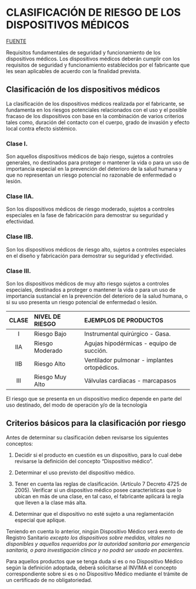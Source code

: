 # CLASIFICACIÓN DE RIESGO DE LOS DISPOSITIVOS MÉDICOS 
[FUENTE](https://www.invima.gov.co/documents/20143/442916/abc_dispositivos-medicos.pdf/d32f6922-0c50-bcaa-6b53-066edfb98274)

Requisitos fundamentales de seguridad y funcionamiento de los dispositivos médicos.
Los dispositivos médicos deberán cumplir con los requisitos de seguridad y funcionamiento
establecidos por el fabricante que les sean aplicables de acuerdo con la finalidad prevista.

## Clasificación de los dispositivos médicos

La clasificación de los dispositivos médicos realizada por el fabricante, se fundamenta en los riesgos potenciales relacionados con el uso y el posible fracaso de los dispositivos con base en la combinación de varios criterios tales como, duración del contacto con el cuerpo, grado de invasión y efecto local contra efecto sistémico.

### Clase I. 
Son aquellos dispositivos médicos de bajo riesgo, sujetos a controles generales, no destinados para proteger o mantener la vida o para un uso de importancia especial en la prevención del deterioro de la salud humana y que no representan un riesgo potencial no razonable de enfermedad o lesión.

### Clase IIA.
Son los dispositivos médicos de riesgo moderado, sujetos a controles especiales en la fase de fabricación para demostrar su seguridad y efectividad.

### Clase IIB.
Son los dispositivos médicos de riesgo alto, sujetos a controles especiales en el diseño y fabricación para demostrar su seguridad y efectividad.

### Clase III.
Son los dispositivos médicos de muy alto riesgo sujetos a controles especiales, destinados a proteger o mantener la vida o para un uso de importancia sustancial en la prevención del deterioro de la salud humana, o si su uso presenta un riesgo potencial de enfermedad o lesión.

|CLASE|NIVEL DE RIESGO|EJEMPLOS DE PRODUCTOS|
|:---:|:---|:---|
|I|Riesgo Bajo|Instrumental quirúrgico - Gasa.|
|IIA|Riesgo Moderado|Agujas hipodérmicas - equipo de succión.|
|IIB|Riesgo Alto|Ventilador pulmonar - implantes ortopédicos.|
|III|Riesgo Muy Alto|Válvulas cardiacas - marcapasos|

El riesgo que se presenta en un dispositivo medico depende en parte del uso destinado, del
modo de operación y/o de la tecnología

## Criterios básicos para la clasificación por riesgo

Antes de determinar su clasificación deben revisarse los siguientes conceptos:

1. Decidir si el producto en cuestión es un dispositivo, para lo cual debe revisarse la definición del concepto “Dispositivo médico”.

2. Determinar el uso previsto del dispositivo médico.

3. Tener en cuenta las reglas de clasificación. (Artículo 7 Decreto 4725 de 2005). Verificar si un dispositivo médico posee características que lo ubican en más de una clase, en tal caso, el fabricante aplicará la regla que lleven a la clase más alta.

4. Determinar que el dispositivo no esté sujeto a una reglamentación especial que aplique.

Teniendo en cuenta lo anterior, ningún Dispositivo Médico será exento de Registro Sanitario *excepto los dispositivos sobre medidas, vitales no disponibles y aquellos requeridos por la autoridad sanitaria por emergencia sanitaria, o para investigación clínica y no podrá ser usado en pacientes*.

Para aquellos productos que se tenga duda si es o no Dispositivo Médico según la definición adoptada, deberá solicitarse al INVIMA el concepto correspondiente sobre si es o no Dispositivo Médico mediante el trámite de un certificado de no obligatoriedad.
